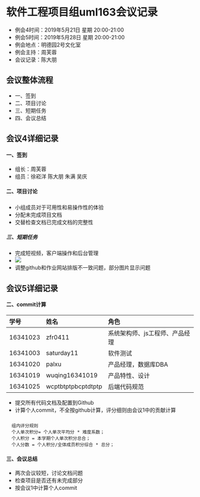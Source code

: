 # 软件工程项目组uml163会议记录 　
* 例会4时间：2019年5月21日 星期 20:00-21:00
* 例会5时间：2019年5月28日 星期 20:00-21:00
* 例会地点：明德园2号文化室
* 例会主持：周芙蓉 
* 会议记录：陈大朋

## 会议整体流程
* 一、签到
* 二、项目讨论
* 三、短期任务
* 四、会议总结

## 会议4详细记录
#### 一、签到
* 组长：周芙蓉
* 组员：徐崧洋 陈大朋 朱满 吴庆
#### 二、项目讨论
##### 
* 小组成员对于可用性和易操作性的体验
* 分配未完成项目文档
* 交替检查文档已完成文档的完整性

##### 三、短期任务
* 完成短视频，客户端操作和后台管理
* ![](https://i.imgur.com/49x13wE.png)
* 调整github和作业网站排版不一致问题，部分图片显示问题


## 会议5详细记录
#### 二、commit计算
	
| 学号   | 姓名   | 角色   |  
|:----|:----|:----|
| 16341023   | zfr0411   | 系统架构师、js工程师、产品经理   | 
| 16341003   | saturday11   | 软件测试   | 
| 16341020   | palxu   |  产品经理，数据库DBA  | 
| 16341019   | wuqing16341019   | 产品特性、设计   | 
| 16341025   | wcptbtptpbcptdtptp   | 后端代码规范   | 

* 提交所有代码文档及配置到Github
* 计算个人commit，不全按github计算，评分细则由会议1中的贡献计算
##### 
	  组内评分规则
      个人单次积分= 个人单次平均分 * 难度系数；
      个人积分 = 本学期个人单次积分总合；
      个人分数 = 个人积分/全体成员积分综合 * 总分；

#### 三、会议总结
* 两次会议较短，讨论文档问题
* 检查项目是否还有未完成部分
* 按会议1中计算个人commit


